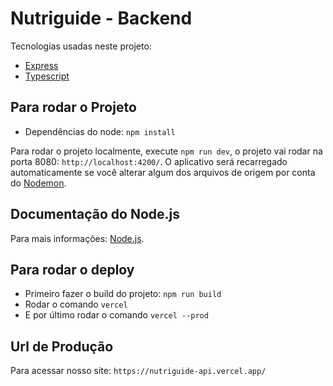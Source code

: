 # Nutriguide - Backend

Tecnologias usadas neste projeto:
- [Express](https://expressjs.com/)
- [Typescript](https://www.typescriptlang.org/docs/)

## Para rodar o Projeto

- Dependências do node: `npm install`

Para rodar o projeto localmente, execute `npm run dev`, o projeto vai rodar na porta 8080: `http://localhost:4200/`. O aplicativo será recarregado automaticamente se você alterar algum dos arquivos de origem por conta do [Nodemon](https://www.npmjs.com/package/nodemon).

## Documentação do Node.js

Para mais informações: [Node.js](https://nodejs.org/en/docs).

## Para rodar o deploy

- Primeiro fazer o build do projeto: `npm run build`
- Rodar o comando `vercel`
- E por último rodar o comando `vercel --prod`

## Url de Produção

Para acessar nosso site: `https://nutriguide-api.vercel.app/`
